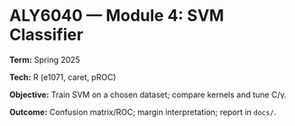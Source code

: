 # ALY6040 — Module 4: SVM Classifier

**Term:** Spring 2025  

**Tech:** R (e1071, caret, pROC)



**Objective:** Train SVM on a chosen dataset; compare kernels and tune C/γ.  

**Outcome:** Confusion matrix/ROC; margin interpretation; report in `docs/`.



